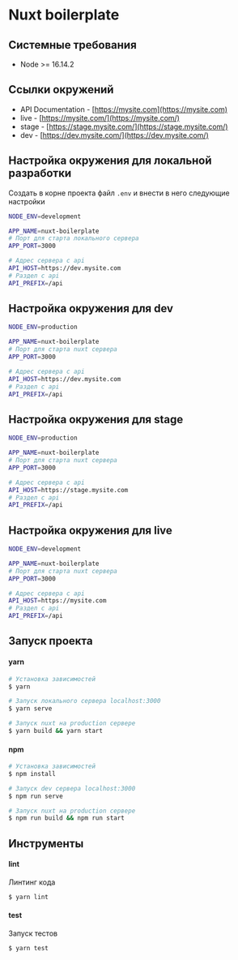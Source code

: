 # Nuxt boilerplate

## Системные требования
* Node >= 16.14.2

## Ссылки окружений
* API Documentation - [https://mysite.com](https://mysite.com)
* live - [https://mysite.com/](https://mysite.com/)
* stage - [https://stage.mysite.com/](https://stage.mysite.com/)
* dev - [https://dev.mysite.com/](https://dev.mysite.com/)

## Настройка окружения для локальной разработки
Создать в корне проекта файл `.env` и внести в него следующие настройки
``` bash
NODE_ENV=development

APP_NAME=nuxt-boilerplate
# Порт для старта локального сервера
APP_PORT=3000

# Адрес сервера с api
API_HOST=https://dev.mysite.com
# Раздел с api
API_PREFIX=/api
```

## Настройка окружения для dev
``` bash
NODE_ENV=production

APP_NAME=nuxt-boilerplate
# Порт для старта nuxt сервера
APP_PORT=3000

# Адрес сервера с api
API_HOST=https://dev.mysite.com
# Раздел с api
API_PREFIX=/api
```

## Настройка окружения для stage
``` bash
NODE_ENV=production

APP_NAME=nuxt-boilerplate
# Порт для старта nuxt сервера
APP_PORT=3000

# Адрес сервера с api
API_HOST=https://stage.mysite.com
# Раздел с api
API_PREFIX=/api
```

## Настройка окружения для live
``` bash
NODE_ENV=development

APP_NAME=nuxt-boilerplate
# Порт для старта nuxt сервера
APP_PORT=3000

# Адрес сервера с api
API_HOST=https://mysite.com
# Раздел с api
API_PREFIX=/api
```

## Запуск проекта
#### yarn
``` bash
# Установка зависимостей
$ yarn

# Запуск локального сервера localhost:3000
$ yarn serve

# Запуск nuxt на production сервере
$ yarn build && yarn start
```

#### npm
``` bash
# Установка зависимостей
$ npm install

# Запуск dev сервера localhost:3000
$ npm run serve

# Запуск nuxt на production сервере
$ npm run build && npm run start
```

## Инструменты
#### lint
Линтинг кода
``` bash
$ yarn lint
```

#### test
Запуск тестов
``` bash
$ yarn test
```
